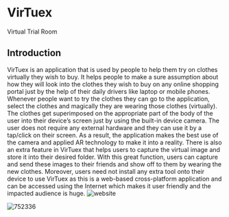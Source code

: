 # VirTuex
Virtual Trial Room
## Introduction
VirTuex is an application that is used by people to help them try on clothes virtually they wish to buy.  It helps people to make a sure assumption about how they will look into the clothes they wish to buy on any online shopping portal just by the help of their daily drivers like laptop or mobile phones. Whenever people want to try the clothes they can go to the application, select the clothes and magically they are wearing those clothes (virtually). The clothes get superimposed on the appropriate part of the body of the user into their device’s screen just by using the built-in device camera. The user does not require any external hardware and they can use it by a tap/click on their screen. As a result, the application makes the best use of the camera and applied AR technology to make it into a reality. There is also an extra feature in VirTuex that helps users to capture the virtual image and store it into their desired folder. With this great function, users can capture and send these images to their friends and show off to them by wearing the new clothes. Moreover, users need not install any extra tool onto their device to use VirTuex as this is a web-based cross-platform application and can be accessed using the Internet which makes it user friendly and the impacted audience is huge.
![website](https://user-images.githubusercontent.com/42516515/69616814-370fb280-105d-11ea-9d44-798d5cb8346f.PNG)

![752336](https://user-images.githubusercontent.com/42516515/69616926-69211480-105d-11ea-90fa-ff501b07bce8.jpg)
